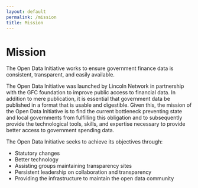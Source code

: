 ```yaml
---
layout: default
permalink: /mission
title: Mission
---
```


# Mission

The Open Data Initiative works to ensure government finance data is consistent, transparent, and easily available.

The Open Data Initiative was launched by Lincoln Network in partnership with the GFC foundation to improve public access to financial data. In addition to mere publication, it is essential that government data be published in a format that is usable and digestible. Given this, the mission of the Open Data Initiative is to find the current bottleneck preventing state and local governments from fulfilling this obligation and to subsequently provide the technological tools, skills, and expertise necessary to provide better access to government spending data.

The Open Data Initiative seeks to achieve its objectives through:
- Statutory changes
- Better technology
- Assisting groups maintaining transparency sites
- Persistent leadership on collaboration and transparency
- Providing the infrastructure to maintain the open data community

